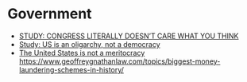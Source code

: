 # Government
- [STUDY: CONGRESS LITERALLY DOESN’T CARE WHAT YOU THINK](https://represent.us/action/no-the-problem/)
- [Study: US is an oligarchy, not a democracy](https://www.bbc.com/news/blogs-echochambers-27074746)
- [The United States is not a meritocracy](https://washingtonmonthly.com/2014/10/19/the-united-states-is-not-a-meritocracy/)
https://www.geoffreygnathanlaw.com/topics/biggest-money-laundering-schemes-in-history/
